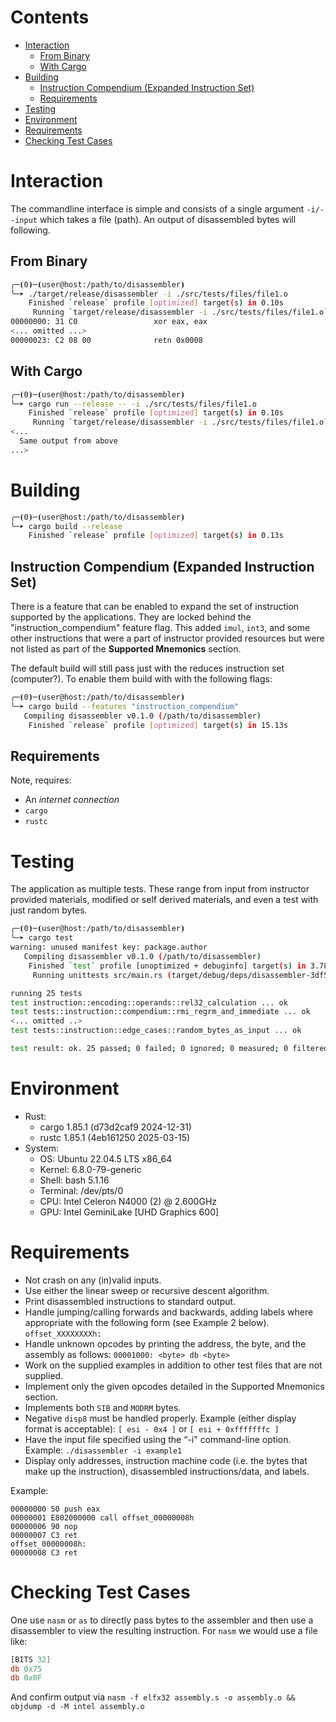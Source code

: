 
# Contents

- [Interaction](#interaction)
  - [From Binary](#from-binary)
  - [With Cargo](#with-cargo)
- [Building](#building)
  - [Instruction Compendium (Expanded Instruction Set)](#instruction-compendium-expanded-instruction-set)
  - [Requirements](#requirements)
- [Testing](#testing)
- [Environment](#environment)
- [Requirements](#requirements-2)
- [Checking Test Cases](#checking-test-cases)

# Interaction

The commandline interface is simple and consists of a single argument `-i/--input` which takes a file (path). An output of disassembled bytes will following. 

## From Binary

```bash
╭─⦗0⦘─⦗user@host:/path/to/disassembler⦘
╰─➤ ./target/release/disassembler -i ./src/tests/files/file1.o
    Finished `release` profile [optimized] target(s) in 0.10s
     Running `target/release/disassembler -i ./src/tests/files/file1.o`
00000000: 31 C0                 xor eax, eax
<... omitted ...>
00000023: C2 08 00              retn 0x0008
```


## With Cargo

```bash
╭─⦗0⦘─⦗user@host:/path/to/disassembler⦘
╰─➤ cargo run --release -- -i ./src/tests/files/file1.o
    Finished `release` profile [optimized] target(s) in 0.10s
     Running `target/release/disassembler -i ./src/tests/files/file1.o`
<...
  Same output from above
...>
```

# Building

```bash
╭─⦗0⦘─⦗user@host:/path/to/disassembler⦘
╰─➤ cargo build --release
    Finished `release` profile [optimized] target(s) in 0.13s
```

## Instruction Compendium (Expanded Instruction Set)

There is a feature that can be enabled to expand the set of instruction supported by the applications. They are locked behind the "instruction_compendium" feature flag. This added `imul`, `int3`, and some other instructions that were a part of instructor provided resources but were not listed as part of the **Supported Mnemonics** section. 

The default build will still pass just with the reduces instruction set (computer?). To enable them build with with the following flags:

```bash
╭─⦗0⦘─⦗user@host:/path/to/disassembler⦘
╰─➤ cargo build --features "instruction_compendium"
   Compiling disassembler v0.1.0 (/path/to/disassembler)
    Finished `release` profile [optimized] target(s) in 15.13s
```


## Requirements

Note, requires:
- An _internet connection_
- `cargo`
- `rustc`


# Testing 

The application as multiple tests. These range from input from instructor provided materials, modified or self derived materials, and even a test with just random bytes. 

```bash
╭─⦗0⦘─⦗user@host:/path/to/disassembler⦘
╰─➤ cargo test
warning: unused manifest key: package.author
   Compiling disassembler v0.1.0 (/path/to/disassembler)
    Finished `test` profile [unoptimized + debuginfo] target(s) in 3.78s
     Running unittests src/main.rs (target/debug/deps/disassembler-3df5991f70f00c15)

running 25 tests
test instruction::encoding::operands::rel32_calculation ... ok
test tests::instruction::compendium::rmi_regrm_and_immediate ... ok
<... omitted ..>
test tests::instruction::edge_cases::random_bytes_as_input ... ok

test result: ok. 25 passed; 0 failed; 0 ignored; 0 measured; 0 filtered out; finished in 0.18s
```

# Environment

- Rust:
  - cargo 1.85.1 (d73d2caf9 2024-12-31)
  - rustc 1.85.1 (4eb161250 2025-03-15)
- System:
  - OS: Ubuntu 22.04.5 LTS x86_64            
  - Kernel: 6.8.0-79-generic                 
  - Shell: bash 5.1.16                       
  - Terminal: /dev/pts/0                     
  - CPU: Intel Celeron N4000 (2) @ 2.600GHz  
  - GPU: Intel GeminiLake [UHD Graphics 600] 

# Requirements
  
- Not crash on any (in)valid inputs.
- Use either the linear sweep or recursive descent algorithm.
- Print disassembled instructions to standard output.
- Handle jumping/calling forwards and backwards, adding labels where appropriate with the following form (see Example 2 below). `offset_XXXXXXXXh:`
- Handle unknown opcodes by printing the address, the byte, and the assembly as follows: `00001000: <byte> db <byte>`
- Work on the supplied examples in addition to other test files that are not supplied.
- Implement only the given opcodes detailed in the Supported Mnemonics section.
- Implements both `SIB` and `MODRM` bytes.
- Negative `disp8` must be handled properly. Example (either display format is acceptable): `[ esi - 0x4 ]` or `[ esi + 0xfffffffc ]`
- Have the input file specified using the “-i" command-line option. Example: `./disassembler -i example1`
- Display only addresses, instruction machine code (i.e. the bytes that make up the instruction), disassembled instructions/data, and labels.

Example:
```
00000000 50 push eax
00000001 E802000000 call offset_00000008h
00000006 90 nop
00000007 C3 ret
offset_00000008h:
00000008 C3 ret
```

# Checking Test Cases

One use `nasm` or `as` to directly pass bytes to the assembler and then use a disassembler to view the resulting instruction. For `nasm` we would use a file like:
```asm
[BITS 32]
db 0x75
db 0x0F
```
And confirm output via `nasm -f elfx32 assembly.s -o assembly.o && objdump -d -M intel assembly.o`

